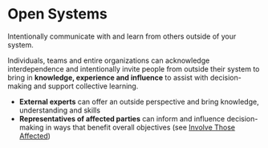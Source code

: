 # Open Systems

<summary>
Intentionally communicate with and learn from others outside of your system.
</summary>

Individuals, teams and entire organizations can acknowledge interdependence and intentionally invite people from outside their system to bring in **knowledge, experience and influence** to assist with decision-making and support collective learning.

-   **External experts** can offer an outside perspective and bring knowledge, understanding and skills
-   **Representatives of affected parties** can inform and influence decision-making in ways that benefit overall objectives (see [Involve Those Affected](section:involve-those-affected))
